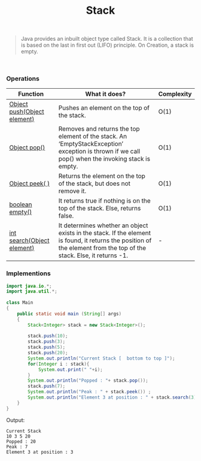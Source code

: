 <h1 align="center">Stack</h1>

<br>

>Java provides an inbuilt object type called Stack. It is a collection that is based on the last in first out (LIFO) principle. On Creation, a stack is empty.

<br>


### Operations


|<center>Function</center>  | <center>What it does?</center>  |  <center> Complexity </center> |
| :------------- | :------------- | :------------- |
| <a href="#">Object push(Object element) </a>  |Pushes an element on the top of the stack.|O(1) |
| <a href="#">Object pop()</a>   | Removes and returns the top element of the stack. An ‘EmptyStackException’ exception is thrown if we call pop() when the invoking stack is empty.|O(1) |
|<a href="#">Object peek( )</a>  |Returns the element on the top of the stack, but does not remove it.|O(1) |
|<a href="#">boolean empty()</a>  |It returns true if nothing is on the top of the stack. Else, returns false.|O(1)|
|<a href="#">int search(Object element)</a>   | It determines whether an object exists in the stack. If the element is found, it returns the position of the element from the top of the stack. Else, it returns -1.| - |

### Implementions 

```java
import java.io.*;
import java.util.*;
 
class Main
{   
    public static void main (String[] args)
    {
        Stack<Integer> stack = new Stack<Integer>();
 
        stack.push(10);
        stack.push(3);
        stack.push(5);
        stack.push(20);
        System.out.println("Current Stack [  bottom to top ]");
        for(Integer i : stack){
            System.out.print(" "+i);
        }
        System.out.println("Popped : "+ stack.pop());
        stack.push(7);
        System.out.println("Peak : " + stack.peek()) ;
        System.out.println("Element 3 at position : " + stack.search(3));
    }
}

```


Output:
```
Current Stack
10 3 5 20
Popped : 20
Peak : 7
Element 3 at position : 3
```



